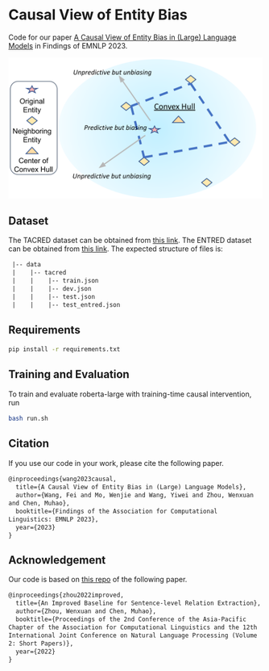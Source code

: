 # Causal View of Entity Bias

Code for our paper [A Causal View of Entity Bias in (Large) Language Models](https://arxiv.org/abs/2305.14695) in Findings of EMNLP 2023.

![](figure.png)

## Dataset
The TACRED dataset can be obtained from [this link](https://nlp.stanford.edu/projects/tacred/). The ENTRED dataset can be obtained from [this link](https://github.com/wangywUST/RobustRE). The expected structure of files is:
```
 |-- data
 |    |-- tacred
 |    |    |-- train.json        
 |    |    |-- dev.json
 |    |    |-- test.json
 |    |    |-- test_entred.json
```

## Requirements
```bash
pip install -r requirements.txt
```

## Training and Evaluation
To train and evaluate roberta-large with training-time causal intervention, run
```bash
bash run.sh
```

## Citation
If you use our code in your work, please cite the following paper.
```
@inproceedings{wang2023causal,
  title={A Causal View of Entity Bias in (Large) Language Models},
  author={Wang, Fei and Mo, Wenjie and Wang, Yiwei and Zhou, Wenxuan and Chen, Muhao},
  booktitle={Findings of the Association for Computational Linguistics: EMNLP 2023},
  year={2023}
}
```

## Acknowledgement
Our code is based on [this repo](https://github.com/wzhouad/RE_improved_baseline) of the following paper.
```
@inproceedings{zhou2022improved,
  title={An Improved Baseline for Sentence-level Relation Extraction},
  author={Zhou, Wenxuan and Chen, Muhao},
  booktitle={Proceedings of the 2nd Conference of the Asia-Pacific Chapter of the Association for Computational Linguistics and the 12th International Joint Conference on Natural Language Processing (Volume 2: Short Papers)},
  year={2022}
}
```

